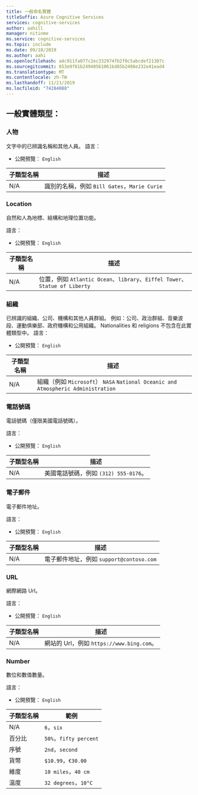 ```yaml
---
title: 一般命名實體
titleSuffix: Azure Cognitive Services
services: cognitive-services
author: aahill
manager: nitinme
ms.service: cognitive-services
ms.topic: include
ms.date: 09/18/2019
ms.author: aahi
ms.openlocfilehash: a4c911fa077c2ec332974fb2f0c5abcdef21307c
ms.sourcegitcommit: 653e9f61b24940561061bd65b2486e232e41ead4
ms.translationtype: MT
ms.contentlocale: zh-TW
ms.lasthandoff: 11/21/2019
ms.locfileid: "74284088"
---
```

## <a name="general-entity-types"></a>一般實體類型：

### <a name="person"></a>人物
文字中的已辨識名稱和其他人員。
語言：
* 公開預覽： `English`

| 子類型名稱 | 描述             |
|--------------|-------------------------|
| N/A          | 識別的名稱，例如 `Bill Gates`，`Marie Curie` |

### <a name="location"></a>Location

自然和人為地標、結構和地理位置功能。

語言：


* 公開預覽： `English`

| 子類型名稱 | 描述                                                                                      |
|--------------|--------------------------------------------------------------------------------------------------|
| N/A          | 位置，例如 `Atlantic Ocean`、`library`、`Eiffel Tower`、`Statue of Liberty` |

### <a name="organization"></a>組織  

已辨識的組織、公司、機構和其他人員群組。 例如：公司、政治群組、音樂波段、運動俱樂部、政府機構和公用組織。 Nationalities 和 religions 不包含在此實體類型中。 語言： 

* 公開預覽： `English`

| 子類型名稱 | 描述                                                                                      |
|--------------|--------------------------------------------------------------------------------------------------|
| N/A          | 組織（例如 `Microsoft`） `NASA` `National Oceanic and Atmospheric Administration` |

### <a name="phone-number"></a>電話號碼

電話號碼（僅限美國電話號碼）。 

語言：


* 公開預覽： `English`

| 子類型名稱 | 描述                                  |
|----------|----------------------------------------------|
| N/A         | 美國電話號碼，例如 `(312) 555-0176`。 |

### <a name="email"></a>電子郵件

電子郵件地址。 

語言：


* 公開預覽： `English`

| 子類型名稱 | 描述                                  |
|----------|----------------------------------------------|
| N/A         | 電子郵件地址，例如 `support@contoso.com` |

### <a name="url"></a>URL

網際網路 Url。

語言：


* 公開預覽： `English`

| 子類型名稱 | 描述                                           |
|----------|-------------------------------------------------------|
| N/A         | 網站的 Url，例如 `https://www.bing.com`。 |

###  <a name="number"></a>Number

數位和數值數量。 

語言：


* 公開預覽： `English`

| 子類型名稱    | 範例                     |
|-------------|------------------------------|
| N/A         | `6`，`six`                   |
| 百分比  | `50%`，`fifty percent`       |
| 序號     | `2nd`，`second`              |
| 貨幣    | `$10.99`，`€30.00`           |
| 維度   | `10 miles`，`40 cm`          |
| 溫度 | `32 degrees`，`10°C`         |
